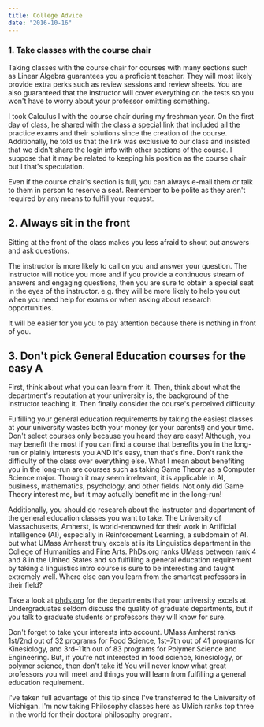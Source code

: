 ```yaml
---
title: College Advice
date: "2016-10-16"
---
```


### 1. Take classes with the course chair
Taking classes with the course chair for courses with many sections such as Linear Algebra guarantees you a proficient teacher.  They will most likely provide extra perks such as review sessions and review sheets. You are also guaranteed that the instructor will cover everything on the tests so you won't have to worry about your professor omitting something.

I took Calculus I with the course chair during my freshman year. On the first day of class, he shared with the class a special link that included all the practice exams and their solutions since the creation of the course. Additionally, he told us that the link was exclusive to our class and insisted that we didn't share the login info with other sections of the course. I suppose that it may be related to keeping his position as the course chair but I that's speculation.

Even if the course chair's section is full, you can always e-mail them or talk to them in person to reserve a seat. Remember to be polite as they aren't required by any means to fulfill your request.

## 2. Always sit in the front
Sitting at the front of the class makes you less afraid to shout out answers and ask questions.

The instructor is more likely to call on you and answer your question. The instructor will notice you more and if you provide a continuous stream of answers and engaging questions, then you are sure to obtain a special seat in the eyes of the instructor. e.g. they will be more likely to help you out when you need help for exams or when asking about research opportunities.

It will be easier for you you to pay attention because there is nothing in front of you.

## 3. Don't pick General Education courses for the easy A
First, think about what you can learn from it.
Then, think about what the department's reputation at your university is, the background of the instructor teaching it.
Then finally consider the course's perceived difficulty.

Fulfilling your general education requirements by taking the easiest classes at your university wastes both your money (or your parents!) and your time. Don't select courses only because you heard they are easy! Although, you may benefit the most if you can find a course that benefits you in the long-run or plainly interests you AND it's easy, then that's fine. Don't rank the difficulty of the class over everything else. What I mean about benefiting you in the long-run are courses such as taking Game Theory as a Computer Science major. Though it may seem irrelevant, it is applicable in AI, business, mathematics, psychology, and other fields. Not only did Game Theory interest me, but it may actually benefit me in the long-run!

Additionally, you should do research about the instructor and department of the general education classes you want to take. The University of Massachusetts, Amherst, is world-renowned for their work in Artificial Intelligence (AI), especially in Reinforcement Learning, a subdomain of AI. but what UMass Amherst truly excels at is its Linguistics department in the College of Humanities and Fine Arts.  PhDs.org ranks UMass between rank 4 and 8 in the United States and so fulfilling a general education requirement by taking a linguistics intro course is sure to be interesting and taught extremely well. Where else can you learn from the smartest professors in their field?

Take a look at [phds.org](http://www.phds.org/">PhDs.org) for the departments that your university excels at. Undergraduates seldom discuss the quality of graduate departments, but if you talk to graduate students or professors they will know for sure.

Don't forget to take your interests into account. UMass Amherst ranks 1st/2nd out of 32 programs for Food Science, 1st–7th out of 41 programs for Kinesiology, and 3rd–11th out of 83 programs for Polymer Science and Engineering. But, if you're not interested in food science, kinesiology, or polymer science, then don't take it! You will never know what great professors you will meet and things you will learn from fulfilling a general education requirement.

I've taken full advantage of this tip since I've transferred to the University of Michigan. I'm now taking Philosophy classes here as UMich ranks top three in the world for their doctoral philosophy program.